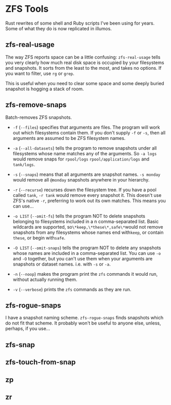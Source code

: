 # ZFS Tools

Rust rewrites of some shell and Ruby scripts I've been using for years. Some of
what they do is now replicated in illumos.

## zfs-real-usage

The way ZFS reports space can be a little confusing: `zfs-real-usage` tells you
very clearly how much real disk space is occupied by your filesystems and
snapshots. It sorts from the least to the most, and takes no options. If you
want to filter, use `rg` or `grep`.

This is useful when you need to clear some space and some deeply buried snapshot
is hogging a stack of room.

## zfs-remove-snaps

Batch-removes ZFS snapshots.

- `-f` (`--files`) specifies that arguments are files. The program will work out
  which filesystems contain them. If you don't supply `-f` or `-s`, then all
  arguments are assumed to be ZFS filesystem names.

- `-a` (`--all-datasets`) tells the program to remove snapshots under all
  filesystems whose name matches any of the arguments. So `-a logs` would remove
  snaps for `rpool/logs` `rpool/application/logs` and `tank/logs`.
- `-s` (`--snaps`) means that all arguments are snapshot names. `-s monday`
  would remove all `@monday` snapshots anywhere in your hierarchy.

- `-r` (`--recurse`) recurses down the filesystem tree. If you have a pool
  called `tank`, `-r tank` would remove every snapshot it. This doesn't use
  ZFS's native `-r`, preferring to work out its own matches. This means you can
  use...

- `-o LIST` (`--omit-fs`) tells the program NOT to delete snapshots belonging to
  filesystems included in a n comma-separated list. Basic wildcards are
  supported, so`\*keep,\*these\*,safe\*`would not remove snapshots from any
  filesystems whose names end with`keep`, or contain `these`, or begin
  with`safe`.

- `-O LIST` (`--omit-snaps`) tells the program NOT to delete any snapshots whose
  names are included in a comma-separated list. You can use `-o` and `-O`
  together, but you can't use them when your arguments are snapshots or dataset
  names. i.e. with `-s` or `-a`.

- `-n` (`--noop`) makes the program print the `zfs` commands it would run,
  without actually running them.

- `-v` (`--verbose`) prints the `zfs` commands as they are run.

## zfs-rogue-snaps

I have a snapshot naming scheme. `zfs-rogue-snaps` finds snapshots which do not
fit that scheme. It probably won't be useful to anyone else, unless, perhaps, if
you use...

## zfs-snap

## zfs-touch-from-snap

## zp

## zr
